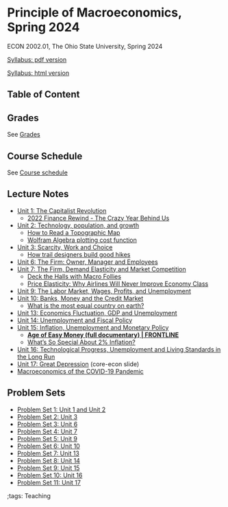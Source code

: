 # Principle of Macroeconomics, Spring 2024

ECON 2002.01, The Ohio State University, Spring 2024

[Syllabus: pdf version](pdf/PrincipleMacroSpring2024/syllabus/build/syllabus.pdf)

[Syllabus: html version](pdf/PrincipleMacroSpring2024/syllabus/syllabus.html)

## Table of Content

## Grades

See [Grades](pdf/PrincipleMacroSpring2024/syllabus/syllabus.html#grades1)

## Course Schedule

See [Course schedule](pdf/PrincipleMacroSpring2024/syllabus/syllabus.html#tentative-course-schedule1)

## Lecture Notes

- [Unit 1: The Capitalist Revolution](pdf/PrincipleMacroSpring2024/Unit1TheCapitalistRevolution/build/Unit1TheCapitalistRevolution.pdf)
    - [2022 Finance Rewind - The Crazy Year Behind Us](https://www.youtube.com/watch?v=E32v_bsasS8)
- [Unit 2: Technology, population, and growth](pdf/PrincipleMacroSpring2024/Unit2TechChangePopulationGrowth/build/Unit2TechChangePopulationGrowth.pdf)
    - [How to Read a Topographic Map](https://adventure.howstuffworks.com/outdoor-activities/hiking/how-to-read-a-topographic-map2.htm)
    - [Wolfram Algebra plotting cost function](https://www.wolframalpha.com/input?i=plot+c+%3D+L+%2B+2*R)
- [Unit 3: Scarcity, Work and Choice](pdf/PrincipleMacroSpring2024/Unit3Consumer/build/Unit3Consumer.pdf)
    - [How trail designers build good hikes](https://www.youtube.com/watch?v=oFIdIVngeYA)
- [Unit 6: The Firm: Owner, Manager and Employees](pdf/PrincipleMacroSpring2024/Unit6FirmLaborMarket/build/Unit6FirmLaborMarket.pdf)
- [Unit 7: The Firm, Demand Elasticity and Market Competition](pdf/PrincipleMacroSpring2024/Unit7FirmGoodMarket/build/Unit7FirmGoodMarket.pdf)
    - [Deck the Halls with Macro Follies](https://www.youtube.com/watch?v=7uKnd6IEiO0)
    - [Price Elasticity: Why Airlines Will Never Improve Economy Class](https://www.youtube.com/watch?v=Ll92ud6Nufw)
- [Unit 9: The Labor Market, Wages, Profits, and Unemployment](pdf/PrincipleMacroSpring2024/Unit9LaborMarket/build/Unit9LaborMarket.pdf)
- [Unit 10: Banks, Money and the Credit Market](pdf/PrincipleMacroSpring2024/Unit10CreditMarket/build/Unit10CreditMarket.pdf)
    - [What is the most equal country on earth?](https://www.youtube.com/watch?v=Zwn6fqbNRLo)
- [Unit 13: Economics Fluctuation, GDP and Unemployment](pdf/PrincipleMacroSpring2024/Unit13EconomicsFluctuation/build/Unit13EconomicsFluctuation.pdf)
- [Unit 14: Unemployment and Fiscal Policy](pdf/PrincipleMacroSpring2024/Unit14FiscalPolicy/build/Unit14FiscalPolicy.pdf)
- [Unit 15: Inflation, Unemployment and Monetary Policy](pdf/PrincipleMacroSpring2024/Unit15MonetaryPolicy/build/Unit15MonetaryPolicy.pdf)
    - **[Age of Easy Money (full documentary) | FRONTLINE](https://youtu.be/EpMLAQbSYAw)**
    - [What’s So Special About 2% Inflation?](https://youtu.be/UN-O6oNes0I)
- [Unit 16: Technological Progress, Unemployment and Living Standards in the Long Run](pdf/PrincipleMacroSpring2024/Unit16LongRunEconomy/build/Unit16LongRunEconomy.pdf)
- [Unit 17: Great Depression](pdf/PrincipleMacroSpring2024/Unit17GreatDepression/Unit-17-The-Great-Depression-1.0.pdf) (core-econ slide)
- [Macroeconomics of the COVID-19 Pandemic](pdf/PrincipleMacroSpring2024/MacroCovidPandemic/lecture-slides-macroeconomics-of-covid-19-pandemic-5-february.pdf)

## Problem Sets

- [Problem Set 1: Unit 1 and Unit 2](pdf/PrincipleMacroSpring2024/ProblemSets/Unit1Unit2PS/Final/Unit1Unit2PS.pdf)
- [Problem Set 2: Unit 3](pdf/PrincipleMacroSpring2024/ProblemSets/Unit3PS/Final/Unit3PS.pdf)
- [Problem Set 3: Unit 6](pdf/PrincipleMacroSpring2024/ProblemSets/Unit6PS/Final/Unit6PS.pdf)
- [Problem Set 4: Unit 7](pdf/PrincipleMacroSpring2024/ProblemSets/Unit7PS/Final/Unit7PS.pdf)
- [Problem Set 5: Unit 9](pdf/PrincipleMacroSpring2024/ProblemSets/Unit9PS/Final/Unit9PS.pdf)
- [Problem Set 6: Unit 10](pdf/PrincipleMacroSpring2024/ProblemSets/Unit10PS/Final/Unit10PS.pdf)
- [Problem Set 7: Unit 13](pdf/PrincipleMacroSpring2024/ProblemSets/Unit13PS/Final/Unit13PS.pdf)
- [Problem Set 8: Unit 14](pdf/PrincipleMacroSpring2024/ProblemSets/Unit14PS/Final/Unit14PS.pdf)
- [Problem Set 9: Unit 15](pdf/PrincipleMacroSpring2024/ProblemSets/Unit15PS/Final/Unit15PS.pdf)
- [Problem Set 10: Unit 16](pdf/PrincipleMacroSpring2024/ProblemSets/Unit16PS/Final/Unit16PS.pdf)
- [Problem Set 11: Unit 17](pdf/PrincipleMacroSpring2024/ProblemSets/Unit17PS/Final/Unit17PS.pdf)

;tags: Teaching
